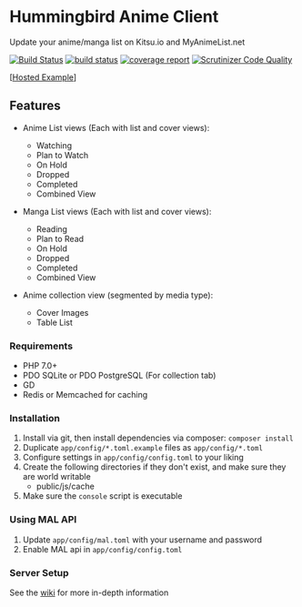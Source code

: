 # Hummingbird Anime Client

Update your anime/manga list on Kitsu.io and MyAnimeList.net

[![Build Status](https://travis-ci.org/timw4mail/HummingBirdAnimeClient.svg?branch=master)](https://travis-ci.org/timw4mail/HummingBirdAnimeClient)
[![build status](https://git.timshomepage.net/timw4mail/HummingBirdAnimeClient/badges/develop/build.svg)](https://git.timshomepage.net/timw4mail/HummingBirdAnimeClient/commits/develop)
[![coverage report](https://git.timshomepage.net/timw4mail/HummingBirdAnimeClient/badges/develop/coverage.svg)](https://git.timshomepage.net/timw4mail/HummingBirdAnimeClient/commits/develop)
[![Scrutinizer Code Quality](https://scrutinizer-ci.com/g/timw4mail/HummingBirdAnimeClient/badges/quality-score.png?b=master)](https://scrutinizer-ci.com/g/timw4mail/HummingBirdAnimeClient/?branch=master)

[[Hosted Example](https://list.timshomepage.net)]

## Features

* Anime List views (Each with list and cover views):
	* Watching
	* Plan to Watch
	* On Hold
	* Dropped
	* Completed
	* Combined View

* Manga List views (Each with list and cover views):
	* Reading
	* Plan to Read
	* On Hold
	* Dropped
	* Completed
	* Combined View

* Anime collection view (segmented by media type):
	* Cover Images
	* Table List

### Requirements

* PHP 7.0+
* PDO SQLite or PDO PostgreSQL (For collection tab)
* GD
* Redis or Memcached for caching

### Installation

1. Install via git, then install dependencies via composer: `composer install`
2. Duplicate `app/config/*.toml.example` files as `app/config/*.toml`
3. Configure settings in `app/config/config.toml` to your liking
4. Create the following directories if they don't exist, and make sure they are world writable
	* public/js/cache
5. Make sure the `console` script is executable

### Using MAL API
1. Update `app/config/mal.toml` with your username and password
2. Enable MAL api in `app/config/config.toml`

### Server Setup

See the [wiki](https://git.timshomepage.net/timw4mail/HummingBirdAnimeClient/wikis/home)
for more in-depth information

